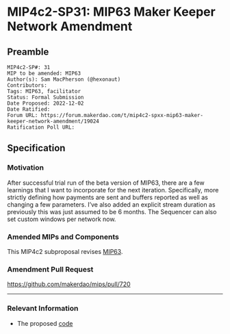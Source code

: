 # MIP4c2-SP31: MIP63 Maker Keeper Network Amendment

## Preamble

```
MIP4c2-SP#: 31
MIP to be amended: MIP63
Author(s): Sam MacPherson (@hexonaut)
Contributors:
Tags: MIP63, facilitator
Status: Formal Submission
Date Proposed: 2022-12-02
Date Ratified: 
Forum URL: https://forum.makerdao.com/t/mip4c2-spxx-mip63-maker-keeper-network-amendment/19024
Ratification Poll URL: 
```

## Specification

### Motivation

After successful trial run of the beta version of MIP63, there are a few learnings that I want to incorporate for the next iteration. Specifically, more strictly defining how payments are sent and buffers reported as well as changing a few parameters. I’ve also added an explicit stream duration as previously this was just assumed to be 6 months. The Sequencer can also set custom windows per network now.

### Amended MIPs and Components

This MIP4c2 subproposal revises [MIP63](https://mips.makerdao.com/mips/details/MIP63).

### Amendment Pull Request

https://github.com/makerdao/mips/pull/720

---

### Relevant Information

* The proposed [code](https://github.com/makerdao/dss-cron)
